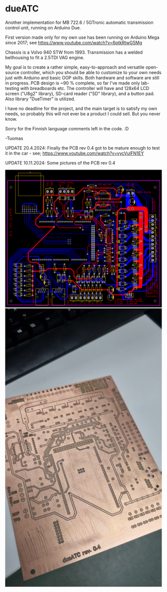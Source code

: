 # dueATC

Another implementation for MB 722.6 / 5GTronic automatic transmission control unit, running on Arduino Due.

First version made only for my own use has been running on Arduino Mega since 2017; see https://www.youtube.com/watch?v=6ptkRtwG5Mg

Chassis is a Volvo 940 STW from 1993. Transmission has a welded bellhousing to fit a 2.5TDI VAG engine.

My goal is to create a rather simple, easy-to-approach and versatile open-source controller, which you should be able to customize to your own needs just with Arduino and basic OOP skills.
Both hardware and software are still in progress. PCB design is ~90 % complete, so far I've made only lab-testing with breadboards etc.
The controller will have and 128x64 LCD screen ("U8g2" library), SD-card reader ("SD" library), and a button pad. Also library "DueTimer" is utilized.

I have no deadline for the project, and the main target is to satisfy my own needs, so probably this will not ever be a product I could sell. But you never know.

Sorry for the Finnish language comments left in the code. :D

-Tuomas

UPDATE 20.4.2024:
Finally the PCB rev 0.4 got to be mature enough to test it in the car - see;
https://www.youtube.com/watch?v=vycVulFN1EY

UPDATE 10.11.2024:
Some pictures of the PCB rev 0.4

<img src="PCB/PCB rev 0.4/layout.png" width="800" />
<img src="PCB/PCB rev 0.4/ready.jpg" width="800" />
